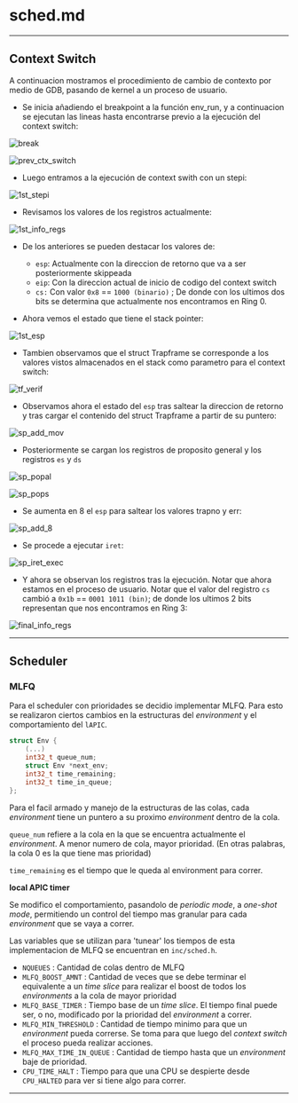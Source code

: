 # sched.md

---

## Context Switch

A continuacion mostramos el procedimiento de cambio de contexto por medio de GDB, pasando de kernel a un proceso de usuario.

- Se inicia añadiendo el breakpoint a la función env_run, y a continuacion se ejecutan las lineas hasta encontrarse previo a la ejecución del context switch:

![break](./imgs/01_init_gdb_break.png)

![prev_ctx_switch](./imgs/02_prev_to_step_into_ctx_switch.png)

- Luego entramos a la ejecución de context swith con un stepi:

![1st_stepi](./imgs/03_after_stepi_ctx_switch.png)

- Revisamos los valores de los registros actualmente:

![1st_info_regs](./imgs/04_info_registers_at_beggining_of_ctx_switch.png)

- De los anteriores se pueden destacar los valores de:
  - `esp`: Actualmente con la direccion de retorno que va a ser posteriormente skippeada
  - `eip`: Con la direccion actual de inicio de codigo del context switch
  - `cs:` Con valor `0x8` == `1000 (binario)` ; De donde con los ultimos dos bits se determina que actualmente nos encontramos en Ring 0.

- Ahora vemos el estado que tiene el stack pointer:

![1st_esp](./imgs/05_initial_sp_status.png)

- Tambien observamos que el struct Trapframe se corresponde a los valores vistos almacenados en el stack como parametro para el context switch:

![tf_verif](./imgs/06_struct_trapframe_verif.png)

- Observamos ahora el estado del `esp` tras saltear la direccion de retorno y tras cargar el contenido del struct Trapframe a partir de su puntero:

![sp_add_mov](./imgs/07_sp_after_add_and_mov.png)

- Posteriormente se cargan los registros de proposito general y los registros `es` y `ds`

![sp_popal](./imgs/08_sp_after_popal.png)

![sp_pops](./imgs/09_sp_after_next_two_pops.png)

- Se aumenta en 8 el `esp` para saltear los valores trapno y err:

![sp_add_8](./imgs/10_sp_after_add_8.png)

- Se procede a ejecutar `iret`:

![sp_iret_exec](./imgs/11_executed_iret.png)

- Y ahora se observan los registros tras la ejecución. Notar que ahora estamos en el proceso de usuario. Notar que el valor del registro `cs` cambió a `0x1b` == `0001 1011 (bin)`; de donde los ultimos 2 bits representan que nos encontramos en Ring 3:

![final_info_regs](./imgs/12_info_registers_after_iret.png)

---

## Scheduler

### MLFQ

Para el scheduler con prioridades se decidio implementar MLFQ. Para esto se realizaron ciertos cambios en la estructuras del _environment_ y el comportamiento del `lAPIC`.

```c
struct Env {
	(...)
	int32_t queue_num;
	struct Env *next_env;
	int32_t time_remaining;
	int32_t time_in_queue;
};
```
Para el facil armado y manejo de la estructuras de las colas, cada _environment_ tiene un puntero a su proximo _environment_ dentro de la cola. 

`queue_num` refiere a la cola en la que se encuentra actualmente el _environment_. A menor numero de cola, mayor prioridad. (En otras palabras, la cola 0 es la que tiene mas prioridad)

`time_remaining` es el tiempo que le queda al environment para correr.

__local APIC timer__

Se modifico el comportamiento, pasandolo de _periodic mode_, a _one-shot mode_, permitiendo un control del tiempo mas granular para cada _environment_ que se vaya a correr.

Las variables que se utilizan para 'tunear' los tiempos de esta implementacion de MLFQ se encuentran en `inc/sched.h`.

- `NQUEUES` : Cantidad de colas dentro de MLFQ
- `MLFQ_BOOST_AMNT` : Cantidad de veces que se debe terminar el equivalente a un _time slice_ para realizar el boost de todos los _environments_ a la cola de mayor prioridad
- `MLFQ_BASE_TIMER` : Tiempo base de un _time slice_. El tiempo final puede ser, o no, modificado por la prioridad del _environment_ a correr.
- `MLFQ_MIN_THRESHOLD` : Cantidad de tiempo minimo para que un _environment_ pueda correrse. Se toma para que luego del _context switch_ el proceso pueda realizar acciones. 
- `MLFQ_MAX_TIME_IN_QUEUE` : Cantidad de tiempo hasta que un _environment_ baje de prioridad.
- `CPU_TIME_HALT` : Tiempo para que una CPU se despierte desde `CPU_HALTED` para ver si tiene algo para correr. 
---
